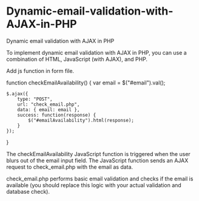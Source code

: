 # Dynamic-email-validation-with-AJAX-in-PHP
Dynamic email validation with AJAX in PHP



To implement dynamic email validation with AJAX in PHP, you can use a combination of HTML, JavaScript (with AJAX), and PHP. 

Add js function in form file.

function checkEmailAvailability() {
    var email = $("#email").val();

    $.ajax({
        type: "POST",
        url: "check_email.php",
        data: { email: email },
        success: function(response) {
            $("#emailAvailability").html(response);
        }
    });
}


The checkEmailAvailability JavaScript function is triggered when the user blurs out of the email input field.
The JavaScript function sends an AJAX request to check_email.php with the email as data.

check_email.php performs basic email validation and checks if the email is available (you should replace this logic with your actual validation and database check).

